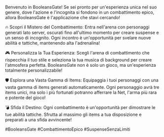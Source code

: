 
Benvenuto in BooleansGate!
Se sei pronto per un'esperienza unica nel suo genere, dove l'azione e l'incognita si fondono in un combattimento epico, allora BooleansGate è l'applicazione che stavi cercando!

🔥 Scopri il Mistero del Combattimento:
Entra nell'arena con personaggi generati lato server, oscurati fino all'ultimo momento per creare suspense e un senso di incognito. Ogni incontro è un'opportunità per svelare nuove abilità e tattiche, mantenendo alta l'adrenalina!

🎮 Personalizza la Tua Esperienza:
Scegli l'arena di combattimento che rispecchia il tuo stile e seleziona la tua musica di background per creare l'atmosfera perfetta. BooleansGate non è solo un gioco, ma un'esperienza totalmente personalizzabile!

🛡️ Esplora una Vasta Gamma di Items:
Equipaggia i tuoi personaggi con una vasta gamma di items generati automaticamente. Ogni personaggio avrà tre items unici, ma solo i più fortunati potranno afferrare la Net, l'arma più rara e potente del gioco!

💣 Sfida il Destino:
Ogni combattimento è un'opportunità per dimostrare le tue abilità tattiche. Sfrutta al massimo gli items a tua disposizione e preparati a una sfida avvincente!

#BooleansGate #CombattimentoEpico #SuspenseSenzaLimiti